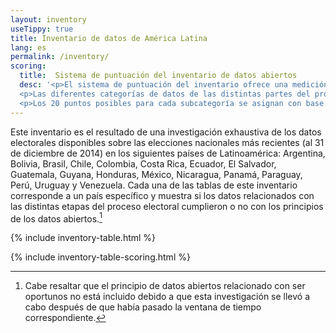 ```yaml
---
layout: inventory
useTippy: true
title: Inventario de datos de América Latina
lang: es
permalink: /inventory/
scoring:
  title:  Sistema de puntuación del inventario de datos abiertos
  desc: '<p>El sistema de puntuación del inventario ofrece una medición de la apertura de los datos electorales en las distintas etapas o categorías de datos dentro de un proceso electoral (por ejemplo, la Administración del EMB, el Registro de Votantes, los Resultados Electorales, etc.). Para cada país, se calificaron los datos de la elección a nivel nacional más reciente al 31 de diciembre de 2014. Una puntuación del 30% o menos se considera "no abierta", más del 30% y hasta el 70% es "parcialmente abierta", y más del 70% es "mayormente abierta".</p>
  <p>Las diferentes categorías de datos de las distintas partes del proceso electoral tienen varias subcategorías que van desde una hasta siete. La puntuación de apertura de una categoría se basa en las puntuaciones de sus subcategorías, que pueden alcanzar hasta 20 puntos cada una. La categoría general se califica entonces como un porcentaje de los puntos recibidos del total de puntos posibles. La categoría de "Centros de Votación," por ejemplo, tiene dos subcategorías - "Ubicación" y "Funcionarios de los centros de votación" - y por lo tanto se califica sobre un total de 40 puntos posibles, mientras que la categoría de "Resultados" tiene siete subcategorías, incluyendo "Votantes que participaron," "Boletas canceladas" y "Votos válidos para cada candidato" y por lo tanto se califica sobre un total de 140 puntos.</p>
  <p>Los 20 puntos posibles para cada subcategoría se asignan con base en la manera en que los datos de la subcategoría en cuestión cumplen con cada uno de los ocho principios de los datos electorales abiertos. Para cada principio la subcategoría recibe, ya sea el número total de puntos posibles, o cero puntos. Una subcategoría recibe 7 puntos posibles si los datos están disponibles de manera gratuita en Internet; 3 puntos por estar disponibles a un nivel primario o granular, 3 puntos por estar completos y en bloque y 3 puntos por ser analizables; y 1 punto por cumplir por cada uno de los siguientes principios: no ser exclusivos, no ser discriminatorios, no estar bajo licencia y estar disponibles permanentemente. La ponderación de los principios refleja su importancia relativa en el aumento de la "apertura" de los datos electorales.</p>' 
---
```


Este inventario es el resultado de una investigación exhaustiva de los datos electorales disponibles sobre las elecciones nacionales más recientes (al 31 de diciembre de 2014) en los siguientes países de Latinoamérica: Argentina, Bolivia, Brasil, Chile, Colombia, Costa Rica, Ecuador, El Salvador, Guatemala, Guyana, Honduras, México, Nicaragua, Panamá, Paraguay, Perú, Uruguay y Venezuela. Cada una de las tablas de este inventario corresponde a un país específico y muestra si los datos relacionados con las distintas etapas del proceso electoral cumplieron o no con los principios de los datos abiertos.[^1]

{% include inventory-table.html %}

{% include inventory-table-scoring.html %}

[^1]: Cabe resaltar que el principio de datos abiertos relacionado con ser oportunos no está incluido debido a que esta investigación se llevó a cabo después de que había pasado la ventana de tiempo correspondiente.
